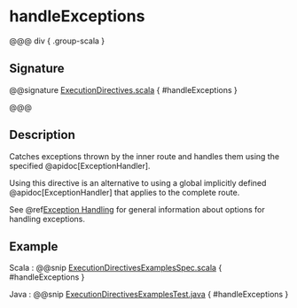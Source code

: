 # handleExceptions

@@@ div { .group-scala }

## Signature

@@signature [ExecutionDirectives.scala](/pekko-http/src/main/scala/akka/http/scaladsl/server/directives/ExecutionDirectives.scala) { #handleExceptions }

@@@

## Description

Catches exceptions thrown by the inner route and handles them using the specified @apidoc[ExceptionHandler].

Using this directive is an alternative to using a global implicitly defined @apidoc[ExceptionHandler] that
applies to the complete route.

See @ref[Exception Handling](../../exception-handling.md) for general information about options for handling exceptions.

## Example

Scala
:  @@snip [ExecutionDirectivesExamplesSpec.scala](/docs/src/test/scala/docs/http/scaladsl/server/directives/ExecutionDirectivesExamplesSpec.scala) { #handleExceptions }

Java
:  @@snip [ExecutionDirectivesExamplesTest.java](/docs/src/test/java/docs/http/javadsl/server/directives/ExecutionDirectivesExamplesTest.java) { #handleExceptions }
